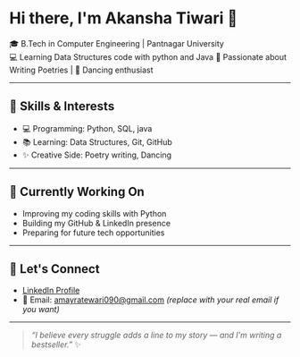 # Hi there, I'm Akansha Tiwari 👋

🎓 B.Tech in Computer Engineering | Pantnagar University  
💻 Learning Data Structures 
code with python and Java 
📝 Passionate about Writing Poetries | 💃 Dancing enthusiast  

---

## 🚀 Skills & Interests

- 💻 Programming: Python, SQL, java
- 📚 Learning: Data Structures, Git, GitHub
- ✨ Creative Side: Poetry writing, Dancing

---

## 🌱 Currently Working On

- Improving my coding skills with Python
- Building my GitHub & LinkedIn presence
- Preparing for future tech opportunities

---

## 🔗 Let's Connect

- [LinkedIn Profile](https://www.linkedin.com/in/akanska-tiwari-1518782aa)
- 📧 Email: amayratewari090@gmail.com *(replace with your real email if you want)*

---

> *“I believe every struggle adds a line to my story — and I’m writing a bestseller.”* ✨
